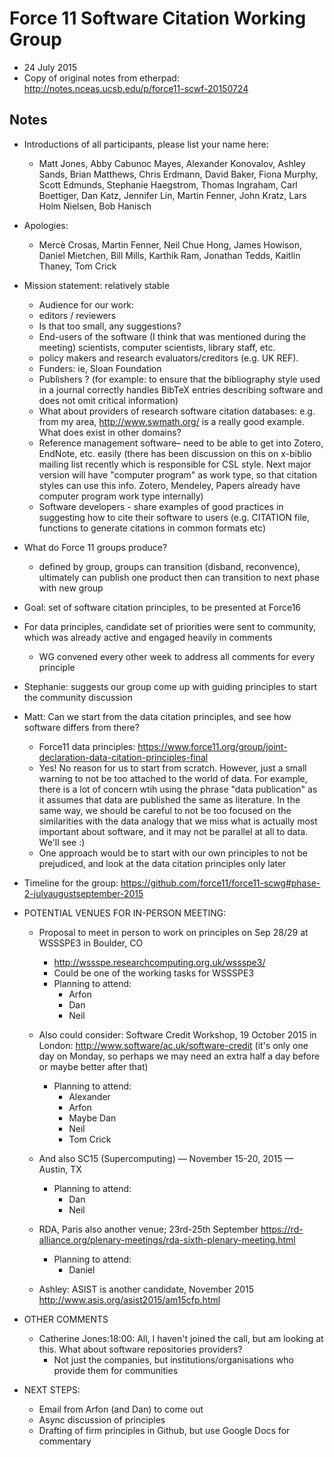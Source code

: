 # Force 11 Software Citation Working Group
- 24 July 2015
- Copy of original notes from etherpad: http://notes.nceas.ucsb.edu/p/force11-scwf-20150724

## Notes
- Introductions of all participants, please list your name here:
    - Matt Jones, Abby Cabunoc Mayes, Alexander Konovalov, Ashley Sands, Brian Matthews, Chris Erdmann, David Baker, Fiona Murphy, Scott Edmunds, Stephanie Haegstrom, Thomas Ingraham, Carl Boettiger, Dan Katz, Jennifer Lin, Martin Fenner, John Kratz, Lars Holm Nielsen, Bob Hanisch

- Apologies:
    - Mercè Crosas, Martin Fenner, Neil Chue Hong, James Howison, Daniel Mietchen, Bill Mills, Karthik Ram, Jonathan Tedds, Kaitlin Thaney, Tom Crick

- Mission statement: relatively stable
    - Audience for our work:
    - editors / reviewers
    - Is that too small, any suggestions?
    - End-users of the software (I think that was mentioned during the meeting) scientists, computer scientists, library staff, etc.
    - policy makers and research evaluators/creditors (e.g. UK REF).
    - Funders: ie, Sloan Foundation
    - Publishers ? (for example: to ensure that the bibliography style used in a journal correctly handles BibTeX entries describing software and does not omit critical information)
    - What about providers of research software citation databases: e.g. from my area, http://www.swmath.org/ is a really good example. What does exist in other domains?  
    - Reference management software– need to be able to get into Zotero, EndNote, etc. easily  (there has been discussion on this on x-biblio mailing list recently which is responsible for CSL style. Next major version will have "computer program" as work type, so that citation styles can use this info. Zotero, Mendeley, Papers already have computer program work type internally)
    - Software developers - share examples of good practices in suggesting how to cite their software to users (e.g. CITATION file, functions to generate citations in common formats etc)

- What do Force 11 groups produce?
    - defined by group, groups can transition (disband, reconvence), ultimately can publish one product then can transition to next phase with new group
- Goal: set of software citation principles, to be presented at Force16
- For data principles, candidate set of priorities were sent to community, which was already active and engaged heavily in comments
    - WG convened every other week to address all comments for every principle
- Stephanie: suggests our group come up with guiding principles to start the community discussion
- Matt: Can we start from the data citation principles, and see how software differs from there?
    - Force11 data principles: https://www.force11.org/group/joint-declaration-data-citation-principles-final
    - Yes! No reason for us to start from scratch. However, just a small warning to not be too attached to the world of data. For example, there is a lot of concern wtih using the phrase "data publication" as it assumes that data are published the same as literature. In the same way, we should be careful to not be too focused on the similarities with the data analogy that we miss what is actually most important about software, and it may not be parallel at all to data. We'll see :)
    - One approach would be to start with our own principles to not be prejudiced, and look at the data citation principles only later
- Timeline for the group: https://github.com/force11/force11-scwg#phase-2-julyaugustseptember-2015


- POTENTIAL VENUES FOR IN-PERSON MEETING:
    - Proposal to meet in person to work on principles on Sep 28/29 at WSSSPE3 in Boulder, CO
        - http://wssspe.researchcomputing.org.uk/wssspe3/
        - Could be one of the working tasks for WSSSPE3
        - Planning to attend: 
            - Arfon
            - Dan
            - Neil

    - Also could consider: Software Credit Workshop, 19 October 2015 in London: http://www.software/ac.uk/software-credit (it's only one day on Monday, so perhaps we may need an extra half a day before or maybe better after that) 
        - Planning to attend:
            - Alexander
            - Arfon
            - Maybe Dan
            - Neil
            - Tom Crick
    - And also SC15 (Supercomputing) — November 15-20, 2015 — Austin, TX
        - Planning to attend:
            - Dan
            - Neil
    - RDA, Paris also another venue; 23rd-25th September https://rd-alliance.org/plenary-meetings/rda-sixth-plenary-meeting.html
        - Planning to attend:
            - Daniel
    - Ashley: ASIST is another candidate, November 2015 http://www.asis.org/asist2015/am15cfp.html


- OTHER COMMENTS
    - Catherine Jones:18:00: All, I haven't joined the call, but am looking at this. What about software repositories providers?
        - Not just the companies, but institutions/organisations who provide them for communities


- NEXT STEPS:
    - Email from Arfon (and Dan) to come out
    - Async discussion of principles
    - Drafting of firm principles in Github, but use Google Docs for commentary

